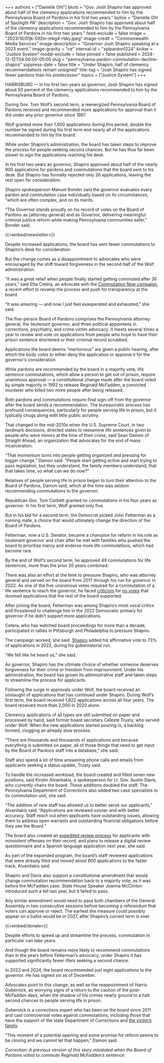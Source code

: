 +++
authors = ["Danielle Ohl"]
blurb = "Gov. Josh Shapiro has approved about half of the clemency applications recommended to him by the Pennsylvania Board of Pardons in his first two years."
byline = "Danielle Ohl of Spotlight PA"
description = "Gov. Josh Shapiro has approved about half of the clemency applications recommended to him by the Pennsylvania Board of Pardons in his first two years."
feed-exclude = false
image = "2023/10/01jk-592m-mkg4-rbky.jpeg"
image-credit = "Commonwealth Media Services"
image-description = "Governor Josh Shapiro speaking at a 2023 event."
image-gravity = "ce"
internal-id = "splpardon1224"
kicker = "Justice System"
modal-exclude = false
pinned = false
published = 2024-12-12T04:00:00-05:00
slug = "pennsylvania-pardon-commutation-decline-shapiro"
suppress-date = false
title = "Under Shapiro, half of clemency recommendations remain unsigned"
title-tag = "Josh Shapiro has signed fewer pardons than his predecessor"
topics = ["Justice System"]
+++

HARRISBURG — In his first two years as governor, Josh Shapiro has signed about 50 percent of the clemency applications recommended to him by the Pennsylvania Board of Pardons.

During Gov. Tom Wolf’s second term, a reenergized Pennsylvania Board of Pardons received and recommended more applications for approval than it did under any prior governor since 1997.

Wolf granted more than 1,600 applications during this period, double the number he signed during his first term and nearly all of the applications recommended to him by the board.

While under Shapiro’s administration, the board has taken steps to improve the process for people seeking second chances. But he has thus far been slower to sign the applications reaching his desk.

In his first two years as governor, Shapiro approved about half of the nearly 900 applications for pardons and commutations that the board sent to his desk. But Shapiro has formally rejected only 26 applications, leaving the rest open for consideration.

Shapiro spokesperson Manuel Bonder said the governor evaluates every pardon and commutation case individually based on its circumstances, “which are often complex, and on its merits.

“The Governor stands proudly on his record of votes on the Board of Pardons as \[attorney general\] and as Governor, delivering meaningful criminal justice reform while making Pennsylvania communities safer,” Bonder said.

{{<embed/newsletter>}}

Despite increased applications, the board has sent fewer commutations to Shapiro’s desk for consideration.

But the change comes as a disappointment to advocates who were encouraged by the shift toward forgiveness in the second half of the Wolf administration.

“It was a great relief when people finally started getting commuted after 30 years,” said Etta Cetera, an advocate with the <a href="https://commutationnow.com/">Commutation Now campaign</a>, a recent effort to revamp the process and push for transparency at the board.

“It was amazing — and now I just feel exasperated and exhausted,” she said.

The five-person Board of Pardons comprises the Pennsylvania attorney general, the lieutenant governor, and three political appointees in corrections, psychiatry, and crime victim advocacy. It meets several times a year to review and vote on applications from people who hope to have their prison sentence shortened or their criminal record scrubbed.

Applications the board deems “meritorious” are given a public hearing, after which the body votes to either deny the application or approve it for the governor’s consideration.

While pardons are recommended by the board in a majority vote, life sentence commutations, which allow a person to get out of prison, require unanimous approval — a constitutional change made after the board voted by simple majority in 1992 to release Reginald McFadden, a convicted murderer who killed two more people after being released.

Both pardons and commutations require final sign-off from the governor after the board sends a recommendation. The bureaucratic process has profound consequences, particularly for people serving life in prison, but it typically chugs along with little public scrutiny.

That changed in the mid-2010s when the U.S. Supreme Court, in two landmark decisions, directed states to reexamine life sentences given to people who were minors at the time of their crime, said Sean Damon of Straight Ahead, an organization that advocates for the end of mass incarceration.

“That momentum turns into people getting organized and pressing for bigger change,” Damon said. “People start getting active and start trying to pass legislation, but they understand, the family members understand, that that takes time, so what can we do now?”

Relatives of people serving life in prison began to turn their attention to the Board of Pardons, Damon said, which at the time was seldom recommending commutations to the governor.

Republican Gov. Tom Corbett granted no commutations in his four years as governor. In his first term, Wolf granted only five.

But in his bid for a second term, the Democrat picked John Fetterman as a running mate, a choice that would ultimately change the direction of the Board of Pardons.

Fetterman, now a U.S. Senator, became a champion for reform in his role as lieutenant governor and chair after he met with families who pushed the board to prioritize mercy and endorse more life commutations, which had become rare.

By the end of Wolf’s second term, he approved 49 commutations for life sentences, more than the prior 20 years combined.

There was also an effort at the time to pressure Shapiro, who was attorney general and served on the board from 2017 through his run for governor in 2022. As one of the five unanimous votes required for a commutation of a life sentence to reach the governor, he faced <a href="https://www.spotlightpa.org/news/2020/02/pennsylvania-life-prison-josh-shapiro-john-fetterman/">criticism</a> for <a href="https://www.inquirer.com/philly/news/josh-shapiro-board-of-pardons-commutation-william-smith-smitty-john-fetterman-jeff-bartos-lieutenant-governor-20180628.html">no votes</a> that doomed applications that the rest of the board supported.

After joining the board, Fetterman was among Shapiro’s most vocal critics and threatened to challenge him in the 2022 Democratic primary for governor if he didn’t support more applications.

Cetera, who has watched board proceedings for more than a decade, participated in rallies in Pittsburgh and Philadelphia to pressure Shapiro.

The campaign worked, she said. <a href="https://www.spotlightpa.org/newsletters/investigator/oct-13-how-pennsylvania-abortion-providers-are-prepping-for-nov-8/">Shapiro</a> added his affirmative vote to 73% of applications in 2022, during his gubernatorial run.

“We felt like he heard us,” she said.

As governor, Shapiro has the ultimate choice of whether someone deserves forgiveness for their crime or freedom from imprisonment.<strong> </strong>Under his administration, the board has grown its administrative staff and taken steps to streamline the process for applicants.

Following the surge in approvals under Wolf, the board received an onslaught of applications that has continued under Shapiro. During Wolf’s first term, the board received 1,822 applications across all four years. The board received more than 2,000 in 2020 alone.

Clemency applications of all types are still submitted on paper and processed by hand, said former board secretary Celeste Trusty, who served under Wolf. When the new applications started pouring in, a backlog formed, clogging an already slow process.

“There are thousands and thousands of applications and because everything is submitted on paper, all of those things that need to get input by the Board of Pardons staff into a database,” she said.

Staff also spend a lot of time answering phone calls and emails from applicants seeking a status update, Trusty said.

To handle the increased workload, the board created and filled seven new positions, said Kirstin Alvanitakis, a spokesperson for Lt. Gov. Austin Davis, who currently chairs the board. These additions doubled the staff. The Pennsylvania Department of Corrections also added two case specialists to its commutation unit, she said.

“The addition of new staff has allowed us to better serve our applicants,” Alvanitakis said. “Applications are reviewed sooner and with better accuracy. Staff reach out when applicants have outstanding issues, allowing them to address open warrants and outstanding financial obligations before they see the Board.”

The board also created an <a href="https://www.pa.gov/ltgovernor/newsroom/pennsylvania-board-of-pardons-updates-and-expands-eligibility-fo.html">expedited review process</a> for applicants with nonviolent offenses on their record, and plans to release a digital review questionnaire and a Spanish language application next year, she said.

As part of the expanded program, the board’s staff reviewed applications that were already filed and moved about 800 applications to the faster track, Alvanitakis said.

Shapiro and Davis also support a constitutional amendment that would change commutation recommendation back to a majority vote, as it was before the McFadden case. State House Speaker Joanna McClinton introduced such a bill last year, but it failed to pass.

Any similar amendment would need to pass both chambers of the General Assembly in two consecutive sessions before becoming a referendum that voters can approve or reject. The earliest the measure could possibly appear on a ballot would be in 2027, after Shapiro’s current term is over.<strong></strong>

{{<embed/donate>}}

Despite efforts to speed up and streamline the process, commutation in particular can take years.

And though the board remains more likely to recommend commutations than in the years before Fetterman’s advocacy, under Shapiro it has supported significantly fewer lifers seeking a second chance.

In 2023 and 2024, the board recommended just eight applications to the governor. He has signed six as of December.

Advocates point to this change, as well as the reappointment of Harris Gubernick, as worrying signs of a return to the caution of the post-McFadden days, when the shadow of his crimes nearly ground to a halt second chances to people serving life in prison.

Gubernick is a corrections expert who has been on the board since 2011 and cast controversial votes against commutations, including those that have the support of the state Department of Corrections and <a href="https://www.inquirer.com/philly/opinion/commentary/board-of-pardons-life-without-parole-victim-advocacy-prison-20180807.html">the victim’s family</a>.

“This moment of a potential opening and some promise for reform seems to be closing and we cannot let that happen,” Damon said.

<em>Correction: A previous version of this story misstated when the Board of Pardons voted to commute Reginald McFadden’s sentence.</em>

